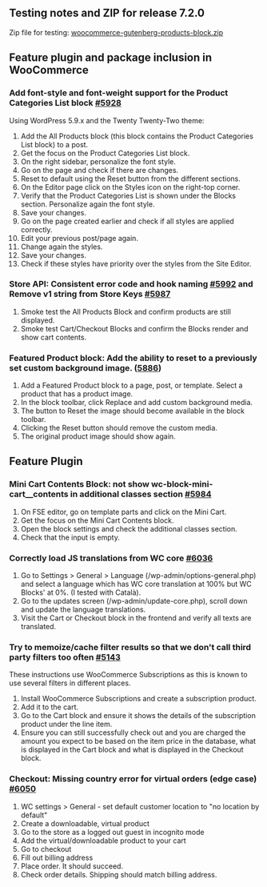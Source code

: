 ## Testing notes and ZIP for release 7.2.0

Zip file for testing: [woocommerce-gutenberg-products-block.zip](xxx)

## Feature plugin and package inclusion in WooCommerce

### Add font-style and font-weight support for the Product Categories List block [#5928](https://github.com/woocommerce/woocommerce-gutenberg-products-block/pull/5928)

Using WordPress 5.9.x and the Twenty Twenty-Two theme:

1. Add the All Products block (this block contains the Product Categories List block) to a post.
2. Get the focus on the Product Categories List block.
3. On the right sidebar, personalize the font style.
4. Go on the page and check if there are changes.
5. Reset to default using the Reset button from the different sections.
6. On the Editor page click on the Styles icon on the right-top corner.
7. Verify that the Product Categories List is shown under the Blocks section. Personalize again the font style.
8. Save your changes.
9. Go on the page created earlier and check if all styles are applied correctly.
10. Edit your previous post/page again.
11. Change again the styles.
12. Save your changes.
13. Check if these styles have priority over the styles from the Site Editor.

### Store API: Consistent error code and hook naming [#5992](https://github.com/woocommerce/woocommerce-gutenberg-products-block/pull/5992) and Remove v1 string from Store Keys [#5987](https://github.com/woocommerce/woocommerce-gutenberg-products-block/pull/5987)

1. Smoke test the All Products Block and confirm products are still displayed.
2. Smoke test Cart/Checkout Blocks and confirm the Blocks render and show cart contents.

### Featured Product block: Add the ability to reset to a previously set custom background image. ([5886](https://github.com/woocommerce/woocommerce-gutenberg-products-block/pull/5886))

1. Add a Featured Product block to a page, post, or template. Select a product that has a product image.
2. In the block toolbar, click Replace and add custom background media.
3. The button to Reset the image should become available in the block toolbar.
4. Clicking the Reset button should remove the custom media.
5. The original product image should show again.

## Feature Plugin

### Mini Cart Contents Block: not show wc-block-mini-cart\_\_contents in additional classes section [#5984](https://github.com/woocommerce/woocommerce-gutenberg-products-block/pull/5984)

1. On FSE editor, go on template parts and click on the Mini Cart.
2. Get the focus on the Mini Cart Contents block.
3. Open the block settings and check the additional classes section.
4. Check that the input is empty.

### Correctly load JS translations from WC core [#6036](https://github.com/woocommerce/woocommerce-gutenberg-products-block/pull/6036)

1. Go to Settings > General > Language (/wp-admin/options-general.php) and select a language which has WC core translation at 100% but WC Blocks' at 0%. (I tested with Català).
2. Go to the updates screen (/wp-admin/update-core.php), scroll down and update the language translations.
3. Visit the Cart or Checkout block in the frontend and verify all texts are translated.

### Try to memoize/cache filter results so that we don't call third party filters too often [#5143](https://github.com/woocommerce/woocommerce-gutenberg-products-block/pull/5143)

These instructions use WooCommerce Subscriptions as this is known to use several filters in different places.

1. Install WooCommerce Subscriptions and create a subscription product.
2. Add it to the cart.
3. Go to the Cart block and ensure it shows the details of the subscription product under the line item.
4. Ensure you can still successfully check out and you are charged the amount you expect to be based on the item price in the database, what is displayed in the Cart block and what is displayed in the Checkout block.

### Checkout: Missing country error for virtual orders (edge case) [#6050](https://github.com/woocommerce/woocommerce-gutenberg-products-block/pull/6050)

1. WC settings > General - set default customer location to "no location by default"
2. Create a downloadable, virtual product
3. Go to the store as a logged out guest in incognito mode
4. Add the virtual/downloadable product to your cart
5. Go to checkout
6. Fill out billing address
7. Place order. It should succeed.
8. Check order details. Shipping should match billing address.
